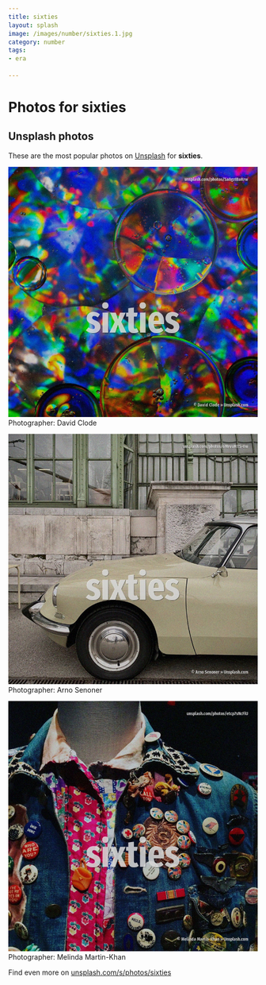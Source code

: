 ```yaml
---
title: sixties
layout: splash
image: /images/number/sixties.1.jpg
category: number
tags:
- era

---
```

# Photos for sixties
 
## Unsplash photos
These are the most popular photos on [Unsplash](https://unsplash.com) for **sixties**.
 
![sixties](/images/number/sixties.1.jpg)
Photographer:  David Clode
 
![sixties](/images/number/sixties.2.jpg)
Photographer:  Arno Senoner
 
![sixties](/images/number/sixties.3.jpg)
Photographer:  Melinda Martin-Khan
 
Find even more on [unsplash.com/s/photos/sixties](https://unsplash.com/s/photos/sixties)
 
